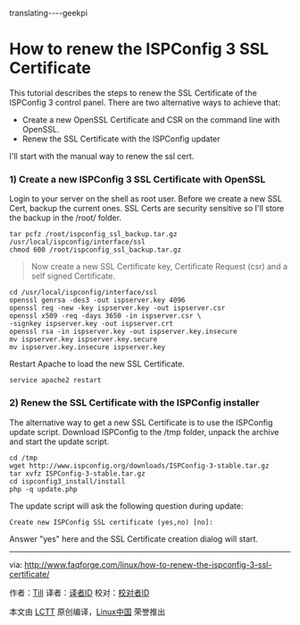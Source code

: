 translating----geekpi

How to renew the ISPConfig 3 SSL Certificate
================================================================================
This tutorial describes the steps to renew the SSL Certificate of the ISPConfig 3 control panel. There are two alternative ways to achieve that:

- Create a new OpenSSL Certificate and CSR on the command line with OpenSSL.
- Renew the SSL Certificate with the ISPConfig updater

I'll start with the manual way to renew the ssl cert.

### 1) Create a new ISPConfig 3 SSL Certificate with OpenSSL ###

Login to your server on the shell as root user. Before we create a new SSL Cert, backup the current ones. SSL Certs are security sensitive so I'll store the backup in the /root/ folder.

    tar pcfz /root/ispconfig_ssl_backup.tar.gz /usr/local/ispconfig/interface/ssl
    chmod 600 /root/ispconfig_ssl_backup.tar.gz

> Now create a new SSL Certificate key, Certificate Request (csr) and a self signed Certificate.

    cd /usr/local/ispconfig/interface/ssl
    openssl genrsa -des3 -out ispserver.key 4096
    openssl req -new -key ispserver.key -out ispserver.csr
    openssl x509 -req -days 3650 -in ispserver.csr \
    -signkey ispserver.key -out ispserver.crt
    openssl rsa -in ispserver.key -out ispserver.key.insecure
    mv ispserver.key ispserver.key.secure
    mv ispserver.key.insecure ispserver.key

Restart Apache to load the new SSL Certificate.

    service apache2 restart

### 2) Renew the SSL Certificate with the ISPConfig installer ###

The alternative way to get a new SSL Certificate is to use the ISPConfig update script.
Download ISPConfig to the /tmp folder, unpack the archive and start the update script.

    cd /tmp
    wget http://www.ispconfig.org/downloads/ISPConfig-3-stable.tar.gz
    tar xvfz ISPConfig-3-stable.tar.gz
    cd ispconfig3_install/install
    php -q update.php

The update script will ask the following question during update:

    Create new ISPConfig SSL certificate (yes,no) [no]:

Answer "yes" here and the SSL Certificate creation dialog will start.

--------------------------------------------------------------------------------

via: http://www.faqforge.com/linux/how-to-renew-the-ispconfig-3-ssl-certificate/

作者：[Till][a]
译者：[译者ID](https://github.com/译者ID)
校对：[校对者ID](https://github.com/校对者ID)

本文由 [LCTT](https://github.com/LCTT/TranslateProject) 原创编译，[Linux中国](https://linux.cn/) 荣誉推出

[a]:http://www.faqforge.com/author/till/
